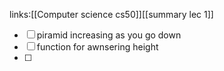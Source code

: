 links:[[Computer science cs50]][[summary lec 1]]

- [ ] piramid increasing as you go down
- [ ] function for awnsering height
- [ ] 